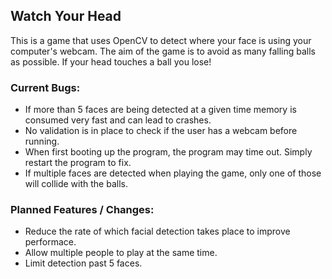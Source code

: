 ## Watch Your Head

This is a game that uses OpenCV to detect where your face is using your computer's webcam.
The aim of the game is to avoid as many falling balls as possible. If your head touches a ball you lose!

### Current Bugs:

- If more than 5 faces are being detected at a given time memory is consumed very fast and can lead to crashes.
- No validation is in place to check if the user has a webcam before running.
- When first booting up the program, the program may time out. Simply restart the program to fix.
- If multiple faces are detected when playing the game, only one of those will collide with the balls.

### Planned Features / Changes:

- Reduce the rate of which facial detection takes place to improve performace.
- Allow multiple people to play at the same time.
- Limit detection past 5 faces.
